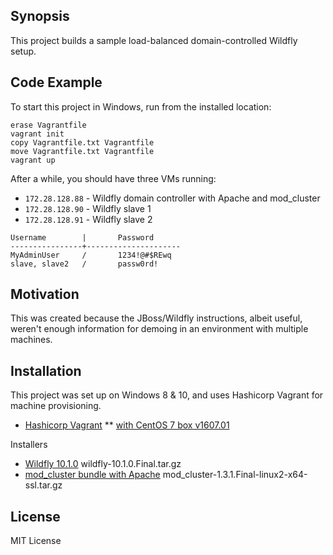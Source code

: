 ## Synopsis

This project builds a sample load-balanced domain-controlled Wildfly setup.

## Code Example

To start this project in Windows, run from the installed location:

```
erase Vagrantfile
vagrant init
copy Vagrantfile.txt Vagrantfile
move Vagrantfile.txt Vagrantfile
vagrant up
```
	
After a while, you should have three VMs running:
* `172.28.128.88` - Wildfly domain controller with Apache and mod_cluster
* `172.28.128.90` - Wildfly slave 1
* `172.28.128.91` - Wildfly slave 2

```
Username		|		Password
----------------+---------------------
MyAdminUser		/		1234!@#$REwq
slave, slave2	/		passw0rd!
```

## Motivation

This was created because the JBoss/Wildfly instructions, albeit useful, weren't enough information for demoing in an environment with multiple machines.

## Installation

This project was set up on Windows 8 & 10, and uses Hashicorp Vagrant for machine provisioning.

* [Hashicorp Vagrant](https://www.vagrantup.com/)
** [with CentOS 7 box v1607.01](https://atlas.hashicorp.com/centos/boxes/7/)

Installers

* [Wildfly 10.1.0](http://wildfly.org/downloads/) wildfly-10.1.0.Final.tar.gz
* [mod_cluster bundle with Apache](http://mod-cluster.jboss.org/downloads) mod_cluster-1.3.1.Final-linux2-x64-ssl.tar.gz
	
## License

MIT License